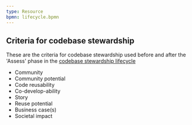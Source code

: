```yaml
---
type: Resource
bpmn: lifecycle.bpmn
---
```



## Criteria  for codebase stewardship

These are the criteria for codebase stewardship used before and after the 'Assess' phase in the [codebase stewardship lifecycle](/lifecycle.md)

* Community
* Community potential
* Code reusability
* Co-develop-ability
* Story
* Reuse potential
* Business case(s)
* Societal impact 